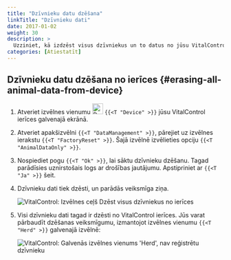 ```yaml
---
title: "Dzīvnieku datu dzēšana"
linkTitle: "Dzīvnieku dati"
date: 2017-01-02
weight: 30
description: >
  Uzziniet, kā izdzēst visus dzīvniekus un to datus no jūsu VitalControl ierīces.
categories: [Atiestatīt]
---
```

## Dzīvnieku datu dzēšana no ierīces {#erasing-all-animal-data-from-device}

1. Atveriet izvēlnes vienumu <img src="/icons/device.svg" width="25" align="bottom" alt="Device" /> `{{<T "Device" >}}` jūsu VitalControl ierīces galvenajā ekrānā.

1. Atveriet apakšizvēlni `{{<T "DataManagement" >}}`, pārejiet uz izvēlnes ierakstu `{{<T "FactoryReset" >}}`. Šajā izvēlnē izvēlieties opciju `{{<T "AnimalDataOnly" >}}`.

1. Nospiediet pogu `{{<T "Ok" >}}`, lai sāktu dzīvnieku dzēšanu. Tagad parādīsies uznirstošais logs ar drošības jautājumu. Apstipriniet ar `{{<T "Ja" >}}` šeit.

1. Dzīvnieku dati tiek dzēsti, un parādās veiksmīga ziņa.

   ![VitalControl: Izvēlnes ceļš Dzēst visus dzīvniekus no ierīces](../images/eraseanimals.png "Dzēst visus dzīvniekus")

1. Visi dzīvnieku dati tagad ir dzēsti no VitalControl ierīces. Jūs varat pārbaudīt dzēšanas veiksmīgumu, izmantojot izvēlnes vienumu `{{<T "Herd" >}}` galvenajā izvēlnē:

   ![VitalControl: Galvenās izvēlnes vienums 'Herd', nav reģistrētu dzīvnieku](../images/no-animals.png "Nav reģistrētu dzīvnieku")
